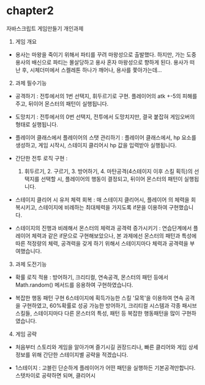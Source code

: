 # chapter2
자바스크립트 게임만들기 개인과제

1. 게임 개요

  - 용사는 마왕을 죽이기 위해서 파티를 꾸려 마왕성으로 출발했다.
    하지만, 가는 도중 용사의 배신으로 파티는 몰살당하고 용사 혼자 마왕성으로 향하게 된다.
    용사가 떠난 후, 시체더미에서 스켈레톤 하나가 깨어나, 용사를 쫓아가는데...


2. 과제 필수기능 

  - 공격하기 :
      전투에서의 1번 선택지, 휘두르기로 구현. 플레이어의 atk +-5의 피해를 주고, 뒤이어 몬스터의 패턴이 실행됩니다.

  - 도망치기 : 
      전투에서의 0번 선택지, 전투에서 도망치지만, 결국 붙잡혀 게임오버의 형태로 실행됩니다.

  - 플레이어 클래스에서 플레이어의 스탯 관리하기 :
      플레이어 클래스에서, hp 요소를 생성하고, 게임 시작시, 스테이지 클리어시 hp 값을 입력받아 실행됩니다.

  - 간단한 전투 로직 구현 :
      1. 휘두르기, 2. 구르기, 3. 방어하기, 4. 마탄공격(4스테이지 이후 스킬 획득)의 선택지를 선택할 시, 플레이어의 행동이 결정되고, 뒤이어 몬스터의 패턴이 실행됩니다.

  - 스테이지 클리어 시 유저 체력 회복 :
      매 스테이지 클리어시, 플레이어 의 체력을 회복시키고, 스테이지에 비례하는 최대체력을 가지도록 if문을 이용하여 구현했습니다.

  - 스테이지의 진행과 비례해서 몬스터의 체력과 공격력 증가시키기 : 
      연습단계에서 플레이어 체력과 같은 if문으로 구현해보았으나, 본 과제에선 몬스터의 패턴과 특성에 따른 적정량의 체력, 공격력을 갖게 하기 위해서 스테이지마다 체력과 공격력을 부여했습니다.


3. 과제 도전기능

  - 확률 로직 적용 :
      방어하기, 크리티컬, 연속공격, 몬스터의 패턴 등에서 Math.random() 메서드를 응용하여 구현하였습니다.

  - 복잡한 행동 패턴 구현
      6스테이지에 획득가능한 스킬 '묘목'을 이용하여 연속 공격을 구현하였고, 60%확률로 성공 가능한 방어하기, 크리티컬 시스템과 각종 패시브 스킬들, 스테이지마다 다른 몬스터의 특성, 패턴 등 복잡한 행동패턴을 많이 구현하였습니다.


4. 게임 공략
   
  - 처음부터 스토리와 게임을 알아가며 즐기시길 권장드리나, 빠른 클리어와 게임 상세 정보를 위해 간단한 스테이지별 공략을 적겠습니다.

  - 1스테이지 : 고블린
      단순하게 플레이어가 어떤 패턴을 실행하든 기본공격만합니다. 스텟차이로 공략하면 되며, 클리어시 
    
